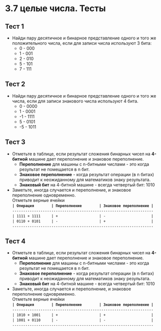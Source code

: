 # 3.7 целые числа. Тесты

## Тест 1

* Найди пару десятичное и бинарное представление одного и того же положительного числа, если для записи числа используют 3 бита:
  * 0 - 000
  * 1 - 001
  * 2 - 010
  * 5 - 101
  * 7 - 111

## Тест 2

* Найди пару десятичное и бинарное представление одного и того же числа, если для записи знакового числа используют 4 бита.
  * 0  - 0000
  * 1  - 0001
  * -1 - 1111
  * 5  - 0101
  * -5 - 1011

## Тест 3

* Отметьте в таблице, если результат сложения бинарных чисел на **4-битной** машине дает переполнение и знаковое переполнение.
  * **Переполнение** для машины с n-битными числами - это когда результат не помещается в n бит.
  * **Знаковое переполнение** - когда результат операции (в n битах) приводит к неожиданному для математиков знаку результата.
  * **Знаковый бит** на 4-битной машине - всегда четвертый бит: 1010
* Заметьте, иногда случается и переполнение, и знаковое переполнение одновременно.  
Отметьте верные ячейки  
**`| Операция        | Переполнение        | Знаковое переполнение |`**  
`-----------------------------------------------------------------`  
`| 1111 + 1111     | +                   | -                     |`  
`| 0110 + 0101     | -                   | +                     |`  
`-----------------------------------------------------------------`  

## Тест 4

* Отметьте в таблице, если результат сложения бинарных чисел на **4-битной** машине дает переполнение и знаковое переполнение.
  * **Переполнение** для машины с n-битными числами - это когда результат не помещается в n бит.
  * **Знаковое переполнение** - когда результат операции (в n битах) приводит к неожиданному для математиков знаку результата.
  * **Знаковый бит** на 4-битной машине - всегда четвертый бит: 1010
* Заметьте, иногда случается и переполнение, и знаковое переполнение одновременно.  
Отметьте верные ячейки  
**`| Операция        | Переполнение        | Знаковое переполнение |`**  
`-----------------------------------------------------------------`  
`| 1010 + 1001     | +                   | +                     |`  
`| 1001 + 0110     | -                   | -                     |`  
`-----------------------------------------------------------------`  
